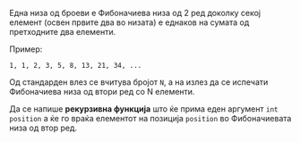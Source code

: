 Една низа од броеви е Фибоначиева низа од 2 ред доколку секој елемент (освен првите два во низата) е еднаков на сумата од претходните два елементи. 

Пример:

`1, 1, 2, 3, 5, 8, 13, 21, 34, ...`

Од стандарден влез се вчитува бројот `N`, а на излез да се испечати Фибоначиева низа од втори ред со N елементи.

Да се напише **рекурзивна функција** што ќе прима еден аргумент `int position` а ќе го враќа елементот на позиција `position` во Фибоначиевата низа од втор ред.